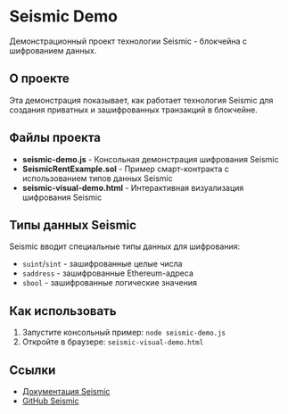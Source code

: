 # Seismic Demo

Демонстрационный проект технологии Seismic - блокчейна с шифрованием данных.

## О проекте

Эта демонстрация показывает, как работает технология Seismic для создания приватных и зашифрованных транзакций в блокчейне.

## Файлы проекта

- **seismic-demo.js** - Консольная демонстрация шифрования Seismic
- **SeismicRentExample.sol** - Пример смарт-контракта с использованием типов данных Seismic
- **seismic-visual-demo.html** - Интерактивная визуализация шифрования Seismic

## Типы данных Seismic

Seismic вводит специальные типы данных для шифрования:

- `suint`/`sint` - зашифрованные целые числа
- `saddress` - зашифрованные Ethereum-адреса
- `sbool` - зашифрованные логические значения

## Как использовать

1. Запустите консольный пример: `node seismic-demo.js`
2. Откройте в браузере: `seismic-visual-demo.html`

## Ссылки

- [Документация Seismic](https://docs.seismic.systems/)
- [GitHub Seismic](https://github.com/SeismicSystems) 